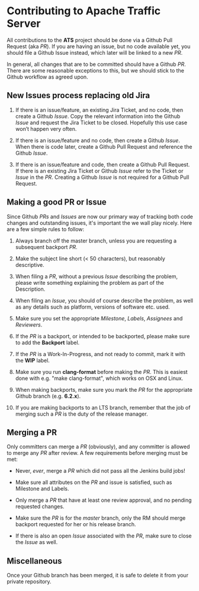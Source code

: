 Contributing to Apache Traffic Server
=====================================

All contributions to the **ATS** project should be done via a Github Pull
Request (aka _PR_). If you are having an issue, but no code available yet, you
should file a Github Issue instead, which later will be linked to a new _PR_.

In general, all changes that are to be committed should have a Github
_PR_. There are some reasonable exceptions to this, but we should stick to the
Github workflow as agreed upon.


New Issues process replacing old Jira
-------------------------------------

1. If there is an issue/feature, an existing Jira Ticket, and no code, then
   create a Github _Issue_.  Copy the relevant information into the Github
   _Issue_ and request the Jira Ticket to be closed. Hopefully this use case
   won’t happen very often.

2. If there is an issue/feature and no code, then create a Github _Issue_.
   When there is code later, create a Github Pull Request and reference the
   Github _Issue_.

3. If there is an issue/feature and code, then create a Github Pull Request.
   If there is an existing Jira Ticket or Github _Issue_ refer to the Ticket
   or _Issue_ in the _PR_.  Creating a Github _Issue_ is not required for a
   Github Pull Request.


Making a good PR or Issue
-------------------------

Since Github _PRs_ and _Issues_ are now our primary way of tracking both code
changes and outstanding issues, it's important the we wall play nicely. Here
are a few simple rules to follow:

1. Always branch off the master branch, unless you are requesting a subsequent
   backport _PR_.

2. Make the subject line short (< 50 characters), but reasonably descriptive.

3. When filing a _PR_, without a previous _Issue_ describing the problem,
   please write something explaining the problem as part of the Description.

4. When filing an _Issue_, you should of course describe the problem, as well
   as any details such as platform, versions of software etc. used.

5. Make sure you set the appropriate _Milestone_, _Labels_, _Assignees_ and
   _Reviewers_.

6. If the _PR_ is a backport, or intended to be backported, please make sure to
   add the **Backport** label.

7. If the _PR_ is a Work-In-Progress, and not ready to commit, mark it with the
   **WIP** label.

8. Make sure you run **clang-format** before making the _PR_. This is easiest
   done with e.g. "make clang-format", which works on OSX and Linux.

9. When making backports, make sure you mark the _PR_ for the appropriate
   Github branch (e.g. **6.2.x**).

10. If you are making backports to an LTS branch, remember that the job of
   merging such a _PR_ is the duty of the release manager.


Merging a PR
------------

Only committers can merge a _PR_ (obviously), and any committer is allowed to
merge any _PR_ after review. A few requirements before merging must be met:

* Never, _ever_, merge a _PR_ which did not pass all the Jenkins build jobs!

* Make sure all attributes on the _PR_ and issue is satisfied, such as
  Milestone and Labels.

* Only merge a _PR_ that have at least one review approval, and no pending
  requested changes.

* Make sure the _PR_ is for the _master_ branch, only the RM should merge
  backport requested for her or his release branch.

* If there is also an open _Issue_ associated with the _PR_, make sure to
  close the _Issue_ as well.

Miscellaneous
-------------

Once your Github branch has been merged, it is safe to delete it from your
private repository.
